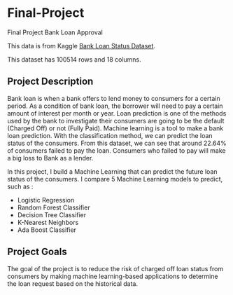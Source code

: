 # Final-Project
Final Project Bank Loan Approval

This data is from Kaggle [Bank Loan Status Dataset](https://www.kaggle.com/zaurbegiev/my-dataset).

This dataset has 100514 rows and 18 columns.


Project Description
------------
Bank loan is when a bank offers to lend money to consumers for a certain period. As a condition of bank loan, the borrower will need to pay a certain amount of interest per month or year. Loan prediction is one of the methods used by the bank to investigate their consumers are going to be the default (Charged Off) or not (Fully Paid).
Machine learning is a tool to make a bank loan prediction. With the classification method, we can predict the loan status of the consumers.
From this dataset, we can see that around 22.64% of consumers failed to pay the loan. Consumers who failed to pay will make a big loss to Bank as a lender.

In this project, I build a Machine Learning that can predict the future loan status of the consumers.
I compare 5 Machine Learning models to predict, such as :
* Logistic Regression
* Random Forest Classifier
* Decision Tree Classifier
* K-Nearest Neighbors
* Ada Boost Classifier



Project Goals
-------------
The goal of the project is to reduce the risk of charged off loan status from consumers by making machine learning-based applications to determine the loan request based on the historical data.
